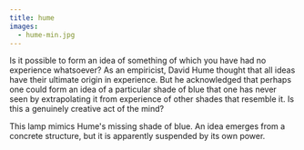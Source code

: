 ```yaml
---
title: hume
images:
  - hume-min.jpg
---
```


Is it possible to form an idea of something of which you have had no experience whatsoever? As an empiricist, David Hume thought that all ideas have their ultimate origin in experience. But he acknowledged that perhaps one could form an idea of a particular shade of blue that one has never seen by extrapolating it from experience of other shades that resemble it. Is this a genuinely creative act of the mind?

This lamp mimics Hume's missing shade of blue. An idea emerges from a concrete structure, but it is apparently suspended by its own power.
